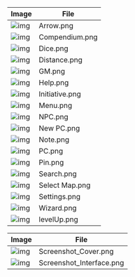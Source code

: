 |Image|File|
|---|---|
|![img](https://github.com/rtakehara/5e-Framework/blob/master/Resources/Wiki/Arrow.png)|Arrow.png|
|![img](https://github.com/rtakehara/5e-Framework/blob/master/Resources/Wiki/Compendium.png)|Compendium.png|
|![img](https://github.com/rtakehara/5e-Framework/blob/master/Resources/Wiki/Dice.png)|Dice.png|
|![img](https://github.com/rtakehara/5e-Framework/blob/master/Resources/Wiki/Distance.png)|Distance.png|
|![img](https://github.com/rtakehara/5e-Framework/blob/master/Resources/Wiki/GM.png)|GM.png|
|![img](https://github.com/rtakehara/5e-Framework/blob/master/Resources/Wiki/Help.png)|Help.png|
|![img](https://github.com/rtakehara/5e-Framework/blob/master/Resources/Wiki/Initiative.png)|Initiative.png|
|![img](https://github.com/rtakehara/5e-Framework/blob/master/Resources/Wiki/Menu.png)|Menu.png|
|![img](https://github.com/rtakehara/5e-Framework/blob/master/Resources/Wiki/NPC.png)|NPC.png|
|![img](https://github.com/rtakehara/5e-Framework/blob/master/Resources/Wiki/New%20PC.png)|New PC.png|
|![img](https://github.com/rtakehara/5e-Framework/blob/master/Resources/Wiki/Note.png)|Note.png|
|![img](https://github.com/rtakehara/5e-Framework/blob/master/Resources/Wiki/PC.png)|PC.png|
|![img](https://github.com/rtakehara/5e-Framework/blob/master/Resources/Wiki/Pin.png)|Pin.png|
|![img](https://github.com/rtakehara/5e-Framework/blob/master/Resources/Wiki/Search.png)|Search.png|
|![img](https://github.com/rtakehara/5e-Framework/blob/master/Resources/Wiki/Select%20Map.png)|Select Map.png|
|![img](https://github.com/rtakehara/5e-Framework/blob/master/Resources/Wiki/Settings.png)|Settings.png|
|![img](https://github.com/rtakehara/5e-Framework/blob/master/Resources/Wiki/Wizard.png)|Wizard.png|
|![img](https://github.com/rtakehara/5e-Framework/blob/master/Resources/Wiki/levelUp.png)|levelUp.png|

|Image|File|
|---|---|
|![img](https://github.com/rtakehara/5e-Framework/blob/master/Resources/Wiki/Screenshot_Cover.png)|Screenshot_Cover.png|
|![img](https://github.com/rtakehara/5e-Framework/blob/master/Resources/Wiki/Screenshot_Interface.png)|Screenshot_Interface.png|
